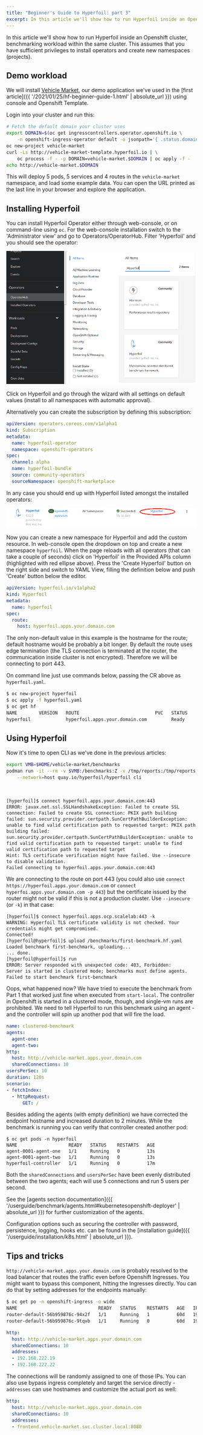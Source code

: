 ```yaml
---
title: "Beginner's Guide to Hyperfoil: part 3"
excerpt: In this article we'll show how to run Hyperfoil inside an Openshift cluster, benchmarking workload within the same cluster.
---
```


In this article we'll show how to run Hyperfoil inside an Openshift cluster, benchmarking workload within the same cluster. This assumes that you have sufficient privileges to install operators and create new namespaces (projects).

## Demo workload

We will install [Vehicle Market](https://github.com/Hyperfoil/vehicle-market), our demo application we've used in the [first article]({{ '/2021/01/25/hf-beginner-guide-1.html' | absolute_url }}) using console and Openshift Template.

Login into your cluster and run this:

```bash
# Fetch the default domain your cluster uses
export DOMAIN=$(oc get ingresscontrollers.operator.openshift.io \
    -n openshift-ingress-operator default -o jsonpath='{ .status.domain }')
oc new-project vehicle-market
curl -Ls http://vehicle-market-template.hyperfoil.io | \
    oc process -f - -p DOMAIN=vehicle-market.$DOMAIN | oc apply -f -
echo http://vehicle-market.$DOMAIN
```

This will deploy 5 pods, 5 services and 4 routes in the `vehicle-market` namespace, and load some example data. You can open the URL printed as the last line in your browser and explore the application.

## Installing Hyperfoil

You can install Hyperfoil Operator either through web-console, or on command-line using `oc`. For the web-console installation switch to the 'Administrator view' and go to Operators/OperatorHub. Filter 'Hyperfoil' and you should see the operator:

<img src="/assets/posts_images/hf-beginner-guide-3-operator.png">

Click on Hyperfoil and go through the wizard with all settings on default values (install to all namespaces with automatic approval).

Alternatively you can create the subscription by defining this subscription:

```yaml
apiVersion: operators.coreos.com/v1alpha1
kind: Subscription
metadata:
  name: hyperfoil-operator
  namespace: openshift-operators
spec:
  channel: alpha
  name: hyperfoil-bundle
  source: community-operators
  sourceNamespace: openshift-marketplace
```

In any case you should end up with Hyperfoil listed amongst the installed operators:

<img src="/assets/posts_images/hf-beginner-guide-3-installed.png">

Now you can create a new namespace for Hyperfoil and add the custom resource. In web-console open the dropdown on top and create a new namespace `hyperfoil`. When the page reloads with all operators (that can take a couple of seconds) click on 'Hyperfoil' in the Provided APIs column (highlighted with red ellipse above). Press the 'Create Hyperfoil' button on the right side and switch to YAML View, filling the definition below and push 'Create' button below the editor.

```yaml
apiVersion: hyperfoil.io/v1alpha2
kind: Hyperfoil
metadata:
  name: hyperfoil
spec:
  route:
    host: hyperfoil.apps.your.domain.com
```

The only non-default value in this example is the hostname for the route; default hostname would be probably a bit longer. By default the route uses edge termination (the TLS connection is terminated at the router, the communication inside cluster is not encrypted). Therefore we will be connecting to port 443.

On command line just use commands below, passing the CR above as `hyperfoil.yaml`.

```bash
$ oc new-project hyperfoil
$ oc apply -f hyperfoil.yaml
$ oc get hf
NAME        VERSION   ROUTE                            PVC   STATUS
hyperfoil             hyperfoil.apps.your.domain.com         Ready
```

## Using Hyperfoil

Now it's time to open CLI as we've done in the previous articles:

```bash
export VMB=$HOME/vehicle-market/benchmarks
podman run -it --rm -v $VMB:/benchmarks:Z -v /tmp/reports:/tmp/reports:Z \
    --network=host quay.io/hyperfoil/hyperfoil cli
```
<br>
<pre class="language-nohighlight hljs prewrap"><code><span class="hfterminal">[hyperfoil]$</span> connect hyperfoil.apps.your.domain.com:443
<span class="errorlog">ERROR: javax.net.ssl.SSLHandshakeException: Failed to create SSL connection: Failed to create SSL connection: PKIX path building failed: sun.security.provider.certpath.SunCertPathBuilderException: unable to find valid certification path to requested target: PKIX path building failed: sun.security.provider.certpath.SunCertPathBuilderException: unable to find valid certification path to requested target: unable to find valid certification path to requested target</span>
Hint: TLS certificate verification might have failed. Use --insecure to disable validation.
Failed connecting to hyperfoil.apps.your.domain.com:443
</code></pre>

We are connecting to the route on port 443 (you could also use `connect https://hyperfoil.apps.your.domain.com` or `connect hyperfoi.apps.your.domain.com -p 443`) but the certificate issued by the router might not be valid if this is not a production cluster. Use `--insecure` (or `-k`) in that case:

<pre class="language-nohighlight hljs prewrap"><code><span class="hfterminal">[hyperfoil]$</span> connect hyperfoil.apps.ocp.scalelab:443 -k
<span class="warnlog">WARNING: Hyperfoil TLS certificate validity is not checked. Your credentials might get compromised.</span>
Connected!
<span class="hfterminal">[hyperfoil@hyperfoil]$</span> upload /benchmarks/first-benchmark.hf.yaml
Loaded benchmark first-benchmark, uploading...
... done.
<span class="hfterminal">[hyperfoil@hyperfoil]$</span> run
<span class="errorlog">ERROR: Server responded with unexpected code: 403, Forbidden:
Server is started in clustered mode; benchmarks must define agents.</span>
Failed to start benchmark first-benchmark
</code></pre>

Oops, what happened now? We have tried to execute the benchmark from Part 1 that worked just fine when executed from `start-local`. The controller in Openshift is started in a clustered mode, though, and single-vm runs are prohibited. We need to tell Hyperfoil to run this benchmark using an agent - and the controller will spin up another pod that will fire the load.

```yaml
name: clustered-benchmark
agents:
  agent-one:
  agent-two:
http:
  host: http://vehicle-market.apps.your.domain.com
  sharedConnections: 10
usersPerSec: 10
duration: 120s
scenario:
- fetchIndex:
  - httpRequest:
      GET: /
```

Besides adding the agents (with empty definition) we have corrected the endpoint hostname and increased duration to 2 minutes. While the benchmark is running you can verify that controller created another pod:

```nohighlight
$ oc get pods -n hyperfoil
NAME                   READY   STATUS    RESTARTS   AGE
agent-0001-agent-one   1/1     Running   0          13s
agent-0001-agent-two   1/1     Running   0          13s
hyperfoil-controller   1/1     Running   0          17m
```

Both the `sharedConnections` and `usersPerSec` have been evenly distributed between the two agents; each will use 5 connections and run 5 users per second.

See the [agents section documentation]({{ '/userguide/benchmark/agents.html#kubernetesopenshift-deployer' | absolute_url }}) for further customization of the agents.

Configuration options such as securing the controller with password, persistence, logging, hooks etc. can be found in the [installation guide]({{ '/userguide/installation/k8s.html' | absolute_url }}).

## Tips and tricks

`http://vehicle-market.apps.your.domain.com` is probably resolved to the load balancer that routes the traffic even before Openshift Ingresses. You might want to bypass this component, hitting the Ingresses directly. You can do that by setting addresses for the endpoints manually:

```bash
$ oc get po -n openshift-ingress -o wide
NAME                              READY   STATUS    RESTARTS   AGE   IP               NODE        NOMINATED NODE   READINESS GATES
router-default-56b959876c-94x2f   1/1     Running   1          60d   192.168.222.19   worker006   <none>           <none>
router-default-56b959876c-9tqvb   1/1     Running   0          60d   192.168.222.22   worker009   <none>           <none>
```

```yaml
http:
  host: http://vehicle-market.apps.your.domain.com
  sharedConnections: 10
  addresses:
  - 192.168.222.19
  - 192.168.222.22
```

The connections will be randomly assigned to one of those IPs. You can also use bypass ingress completely and target the service directly - `addresses` can use hostnames and customize the actual port as well:

```yaml
http:
  host: http://vehicle-market.apps.your.domain.com
  sharedConnections: 10
  addresses:
  - frontend.vehicle-market.svc.cluster.local:8080
```
